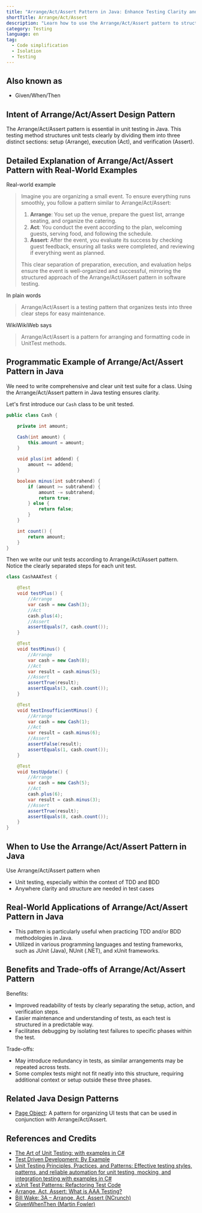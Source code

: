 ```yaml
---
title: "Arrange/Act/Assert Pattern in Java: Enhance Testing Clarity and Simplicity"
shortTitle: Arrange/Act/Assert
description: "Learn how to use the Arrange/Act/Assert pattern to structure your unit tests in Java. Improve readability and maintainability of your code with clear testing phases."
category: Testing
language: en
tag:
  - Code simplification
  - Isolation
  - Testing
---
```


## Also known as

* Given/When/Then

## Intent of Arrange/Act/Assert Design Pattern

The Arrange/Act/Assert pattern is essential in unit testing in Java. This testing method structures unit tests clearly
by dividing them into three distinct sections: setup (Arrange), execution (Act), and verification (Assert).

## Detailed Explanation of Arrange/Act/Assert Pattern with Real-World Examples

Real-world example

> Imagine you are organizing a small event. To ensure everything runs smoothly, you follow a pattern similar to
> Arrange/Act/Assert:
>
> 1. **Arrange**: You set up the venue, prepare the guest list, arrange seating, and organize the catering.
> 2. **Act**: You conduct the event according to the plan, welcoming guests, serving food, and following the schedule.
> 3. **Assert**: After the event, you evaluate its success by checking guest feedback, ensuring all tasks were
     completed, and reviewing if everything went as planned.
>
> This clear separation of preparation, execution, and evaluation helps ensure the event is well-organized and
> successful, mirroring the structured approach of the Arrange/Act/Assert pattern in software testing.

In plain words

> Arrange/Act/Assert is a testing pattern that organizes tests into three clear steps for easy maintenance.

WikiWikiWeb says

> Arrange/Act/Assert is a pattern for arranging and formatting code in UnitTest methods.

## Programmatic Example of Arrange/Act/Assert Pattern in Java

We need to write comprehensive and clear unit test suite for a class. Using the Arrange/Act/Assert pattern in Java
testing ensures clarity.

Let's first introduce our `Cash` class to be unit tested.

```java
public class Cash {

    private int amount;

    Cash(int amount) {
        this.amount = amount;
    }

    void plus(int addend) {
        amount += addend;
    }

    boolean minus(int subtrahend) {
        if (amount >= subtrahend) {
            amount -= subtrahend;
            return true;
        } else {
            return false;
        }
    }

    int count() {
        return amount;
    }
}
```

Then we write our unit tests according to Arrange/Act/Assert pattern. Notice the clearly separated steps for each unit
test.

```java
class CashAAATest {

    @Test
    void testPlus() {
        //Arrange
        var cash = new Cash(3);
        //Act
        cash.plus(4);
        //Assert
        assertEquals(7, cash.count());
    }

    @Test
    void testMinus() {
        //Arrange
        var cash = new Cash(8);
        //Act
        var result = cash.minus(5);
        //Assert
        assertTrue(result);
        assertEquals(3, cash.count());
    }

    @Test
    void testInsufficientMinus() {
        //Arrange
        var cash = new Cash(1);
        //Act
        var result = cash.minus(6);
        //Assert
        assertFalse(result);
        assertEquals(1, cash.count());
    }

    @Test
    void testUpdate() {
        //Arrange
        var cash = new Cash(5);
        //Act
        cash.plus(6);
        var result = cash.minus(3);
        //Assert
        assertTrue(result);
        assertEquals(8, cash.count());
    }
}
```

## When to Use the Arrange/Act/Assert Pattern in Java

Use Arrange/Act/Assert pattern when

* Unit testing, especially within the context of TDD and BDD
* Anywhere clarity and structure are needed in test cases

## Real-World Applications of Arrange/Act/Assert Pattern in Java

* This pattern is particularly useful when practicing TDD and/or BDD methodologies in Java.
* Utilized in various programming languages and testing frameworks, such as JUnit (Java), NUnit (.NET), and xUnit
  frameworks.

## Benefits and Trade-offs of Arrange/Act/Assert Pattern

Benefits:

* Improved readability of tests by clearly separating the setup, action, and verification steps.
* Easier maintenance and understanding of tests, as each test is structured in a predictable way.
* Facilitates debugging by isolating test failures to specific phases within the test.

Trade-offs:

* May introduce redundancy in tests, as similar arrangements may be repeated across tests.
* Some complex tests might not fit neatly into this structure, requiring additional context or setup outside these three
  phases.

## Related Java Design Patterns

* [Page Object](https://java-design-patterns.com/patterns/page-object/): A pattern for organizing UI tests that can be
  used in conjunction with Arrange/Act/Assert.

## References and Credits

* [The Art of Unit Testing: with examples in C#](https://amzn.to/49IbdwO)
* [Test Driven Development: By Example](https://amzn.to/3wEwKbF)
* [Unit Testing Principles, Practices, and Patterns: Effective testing styles, patterns, and reliable automation for unit testing, mocking, and integration testing with examples in C#](https://amzn.to/4ayjpiM)
* [xUnit Test Patterns: Refactoring Test Code](https://amzn.to/4dHGDpm)
* [Arrange, Act, Assert: What is AAA Testing?](https://blog.ncrunch.net/post/arrange-act-assert-aaa-testing.aspx)
* [Bill Wake: 3A – Arrange, Act, Assert (NCrunch)](https://xp123.com/articles/3a-arrange-act-assert/)
* [GivenWhenThen (Martin Fowler)](https://martinfowler.com/bliki/GivenWhenThen.html)
